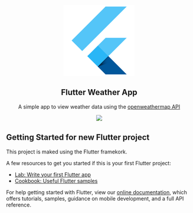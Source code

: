 <br/>
<p  align="center">

<img src="https://github.com/s7Thiago/Flutter-EarthQuakeApp/blob/master/android/app/src/main/res/mipmap-xxxhdpi/ic_launcher.png">
<h2 align="center">Flutter Weather App</h2>

<p align="center">A simple app to view weather data using the <a href="http://api.openweathermap.org">openweathermap API</a>
</p>

<p align="center">
<img src="app.gif" height="350"></img>
</p>

</p>

## Getting Started for new Flutter project

This project is maked using the Flutter framekork.

A few resources to get you started if this is your first Flutter project:

- [Lab: Write your first Flutter app](https://flutter.dev/docs/get-started/codelab)
- [Cookbook: Useful Flutter samples](https://flutter.dev/docs/cookbook)

For help getting started with Flutter, view our
[online documentation](https://flutter.dev/docs), which offers tutorials,
samples, guidance on mobile development, and a full API reference.
